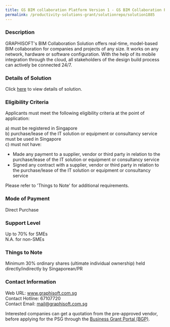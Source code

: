 ```yaml
---
title: GS BIM collaboration Platform Version 1 - GS BIM Collaboration Package - Plus
permalink: /productivity-solutions-grant/solutionrepo/solution1885
---
```


### Description

GRAPHISOFT's BIM Collaboration Solution offers real-time, model-based BIM collaboration for companies and projects of any size. It works on any network, hardware or software configuration. With the help of its mobile integration through the cloud, all stakeholders of the design build process can actively be connected 24/7.

### Details of Solution

Click <a href='https://www.gobusiness.gov.sg/images/psg/Graphisoft_Asia_20200346_Desensitised_Annex_3_Part_1.pdf' target='_blank' rel='noopener'>here</a> to view details of solution.

### Eligibility Criteria

Applicants must meet the following eligibility criteria at the point of application:

a) must be registered in Singapore <br>
b) purchase/lease of the IT solution or equipment or consultancy service must be used in Singapore <br>
c) must not have:
- Made any payment to a supplier, vendor or third party in relation to the purchase/lease of the IT solution or equipment or consultancy service
- Signed any contract with a supplier, vendor or third party in relation to the purchase/lease of the IT solution or equipment or consultancy service

Please refer to 'Things to Note' for additional requirements.

### Mode of Payment
Direct Purchase

### Support Level
Up to 70% for SMEs <br>
N.A. for non-SMEs

### Things to Note
Minimum 30% ordinary shares (ultimate individual ownership) held directly/indirectly by Singaporean/PR

### Contact Information
Web URL: www.graphisoft.com.sg <br>Contact Hotline: 67107720 <br>Contact Email: mail@graphisoft.com.sg <br>

Interested companies can get a quotation from the pre-approved vendor, before applying for the PSG through the <a target='_blank' rel='noopener' href='https://www.businessgrants.gov.sg/'>Business Grant Portal (BGP)</a>.

